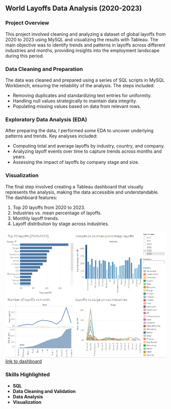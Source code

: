 ## World Layoffs Data Analysis (2020-2023)

### Project Overview
This project involved cleaning and analyzing a dataset of global layoffs from 2020 to 2023 using MySQL and visualizing the results with Tableau. The main objective was to identify trends and patterns in layoffs across different industries and months, providing insights into the employment landscape during this period.

### Data Cleaning and Preparation
The data was cleaned and prepared using a series of SQL scripts in MySQL Workbench, ensuring the reliability of the analysis. The steps included:
- Removing duplicates and standardizing text entries for uniformity.
- Handling null values strategically to maintain data integrity.
- Populating missing values based on data from relevant rows.

### Exploratory Data Analysis (EDA)
After preparing the data, I performed some EDA to uncover underlying patterns and trends. Key analyses included:
- Computing total and average layoffs by industry, country, and company.
- Analyzing layoff events over time to capture trends across months and years.
- Assessing the impact of layoffs by company stage and size.

### Visualization
The final step involved creating a Tableau dashboard that visually represents the analysis, making the data accessible and understandable. The dashboard features:
1. Top 20 layoffs from 2020 to 2023.
2. Industries vs. mean percentage of layoffs.
3. Monthly layoff trends.
4. Layoff distribution by stage across industries.

![World_layoffs](world_layoffs_dashboard.png)
[link to dashboard](https://public.tableau.com/views/world_layoffs/Dashboard1?:language=en-US&:sid=&:display_count=n&:origin=viz_share_link)

### Skills Highlighted
- **SQL**
- **Data Cleaning and Validation**
- **Data Analysis**
- **Visualization**



